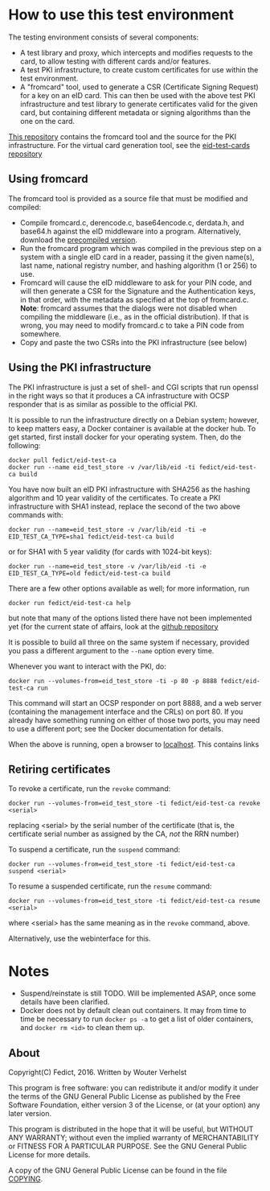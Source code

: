 # How to use this test environment

The testing environment consists of several components:

- A test library and proxy, which intercepts and modifies requests to
  the card, to allow testing with different cards and/or features.
- A test PKI infrastructure, to create custom certificates
  for use within the test environment.
- A "fromcard" tool, used to generate a CSR (Certificate Signing
  Request) for a key on an eID card. This can then be used with the
  above test PKI infrastructure and test library to generate
  certificates valid for the given card, but containing different
  metadata or signing algorithms than the one on the card.

[This repository](https://github.com/fedict/eid-test-ca/) contains the
fromcard tool and the source for the PKI infrastructure. For the virtual
card generation tool, see the [eid-test-cards
repository](https://github.com/Fedict/eid-test-cards)

## Using fromcard

The fromcard tool is provided as a source file that must be modified and
compiled:

- Compile fromcard.c, derencode.c, base64encode.c, derdata.h, and base64.h
  against the eID middleware into a program. Alternatively, download the
  [precompiled version](scripts/windows/FromCard.exe).
- Run the fromcard program which was compiled in the previous step on a
  system with a single eID card in a reader, passing it the given
  name(s), last name, national registry number, and hashing algorithm (1
  or 256) to use.
- Fromcard will cause the eID middleware to ask for your PIN code, and
  will then generate a CSR for the Signature and the Authentication
  keys, in that order, with the metadata as specified at the top of
  fromcard.c. **Note**: fromcard assumes that the dialogs were not
  disabled when compiling the middleware (i.e., as in the official
  distribution). If that is wrong, you may need to modify fromcard.c to
  take a PIN code from somewhere.
- Copy and paste the two CSRs into the PKI infrastructure (see below)

## Using the PKI infrastructure

The PKI infrastructure is just a set of shell- and CGI scripts that run
openssl in the right ways so that it produces a CA infrastructure with
OCSP responder that is as similar as possible to the official PKI.

It is possible to run the infrastructure directly on a Debian system;
however, to keep matters easy, a Docker container is available at the
docker hub. To get started, first install docker for your operating
system. Then, do the following:

    docker pull fedict/eid-test-ca
    docker run --name eid_test_store -v /var/lib/eid -ti fedict/eid-test-ca build

You have now built an eID PKI infrastructure with SHA256 as the hashing
algorithm and 10 year validity of the certificates. To create a PKI
infrastructure with SHA1 instead, replace the second of the two above
commands with:

    docker run --name=eid_test_store -v /var/lib/eid -ti -e EID_TEST_CA_TYPE=sha1 fedict/eid-test-ca build

or for SHA1 with 5 year validity (for cards with 1024-bit keys):

    docker run --name=eid_test_store -v /var/lib/eid -ti -e EID_TEST_CA_TYPE=old fedict/eid-test-ca build

There are a few other options available as well; for more information,
run

    docker run fedict/eid-test-ca help

but note that many of the options listed there have not been implemented
yet (for the current state of affairs, look at the [github
repository](https://github.com/Fedict/eid-test-ca)

It is possible to build all three on the same system if necessary,
provided you pass a different argument to the `--name` option every
time.

Whenever you want to interact with the PKI, do:

    docker run --volumes-from=eid_test_store -ti -p 80 -p 8888 fedict/eid-test-ca run

This command will start an OCSP responder on port 8888, and a web server
(containing the management interface and the CRLs) on port 80. If you
already have something running on either of those two ports, you may
need to use a different port; see the Docker documentation for details.

When the above is running, open a browser to
[localhost](http://localhost/). This contains links 

## Retiring certificates

To revoke a certificate, run the `revoke` command:

    docker run --volumes-from=eid_test_store -ti fedict/eid-test-ca revoke <serial>

replacing &lt;serial&gt; by the serial number of the certificate (that
is, the certificate serial number as assigned by the CA, *not* the RRN
number)

To suspend a certificate, run the `suspend` command:

    docker run --volumes-from=eid_test_store -ti fedict/eid-test-ca suspend <serial>

To resume a suspended certificate, run the `resume` command:

    docker run --volumes-from=eid_test_store -ti fedict/eid-test-ca resume <serial>

where &lt;serial&gt; has the same meaning as in the `revoke` command,
above.

Alternatively, use the webinterface for this.

# Notes

- Suspend/reinstate is still TODO. Will be implemented ASAP, once some
  details have been clarified.
- Docker does not by default clean out containers. It may from time to
  time be necessary to run `docker ps -a` to get a list of older
  containers, and `docker rm <id>` to clean them up.

## About

Copyright(C) Fedict, 2016.
Written by Wouter Verhelst

This program is free software: you can redistribute it and/or modify
it under the terms of the GNU General Public License as published by
the Free Software Foundation, either version 3 of the License, or
(at your option) any later version.

This program is distributed in the hope that it will be useful,
but WITHOUT ANY WARRANTY; without even the implied warranty of
MERCHANTABILITY or FITNESS FOR A PARTICULAR PURPOSE.  See the
GNU General Public License for more details.

A copy of the GNU General Public License can be found in the file
[COPYING](COPYING).
